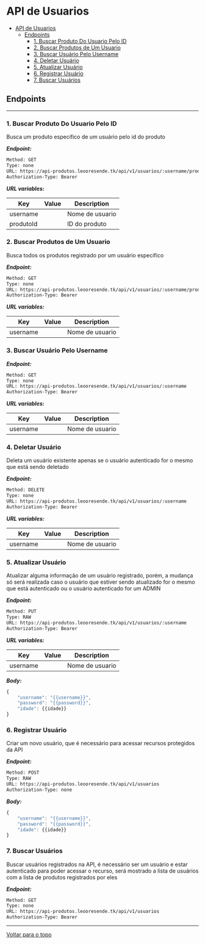 
# API de Usuarios



- [API de Usuarios](#api-de-usuarios)
  - [Endpoints](#endpoints)
    - [1. Buscar Produto Do Usuario Pelo ID](#1-buscar-produto-do-usuario-pelo-id)
    - [2. Buscar Produtos de Um Usuario](#2-buscar-produtos-de-um-usuario)
    - [3. Buscar  Usuário Pelo Username](#3-buscar--usuário-pelo-username)
    - [4. Deletar Usuário](#4-deletar-usuário)
    - [5. Atualizar Usuário](#5-atualizar-usuário)
    - [6. Registrar Usuário](#6-registrar-usuário)
    - [7. Buscar Usuários](#7-buscar-usuários)



## Endpoints


--------



### 1. Buscar Produto Do Usuario Pelo ID


Busca um produto especifico de um usuário pelo id do produto


***Endpoint:***

```bash
Method: GET
Type: none
URL: https://api-produtos.leooresende.tk/api/v1/usuarios/:username/produtos/:produtoId
Authorization-Type: Bearer
```



***URL variables:***

| Key       | Value | Description     |
| --------- | ----- | --------------- |
| username  |       | Nome de usuario |
| produtoId |       | ID do produto   |



### 2. Buscar Produtos de Um Usuario


Busca todos os produtos registrado por um usuário especifico


***Endpoint:***

```bash
Method: GET
Type: none
URL: https://api-produtos.leooresende.tk/api/v1/usuarios/:username/produtos
Authorization-Type: Bearer
```



***URL variables:***

| Key      | Value | Description     |
| -------- | ----- | --------------- |
| username |       | Nome de usuario |



### 3. Buscar  Usuário Pelo Username



***Endpoint:***

```bash
Method: GET
Type: none
URL: https://api-produtos.leooresende.tk/api/v1/usuarios/:username
Authorization-Type: Bearer
```



***URL variables:***

| Key      | Value | Description     |
| -------- | ----- | --------------- |
| username |       | Nome de usuario |



### 4. Deletar Usuário


Deleta um usuário existente apenas se o usuário autenticado for o mesmo que está sendo deletado


***Endpoint:***

```bash
Method: DELETE
Type: none
URL: https://api-produtos.leooresende.tk/api/v1/usuarios/:username
Authorization-Type: Bearer
```



***URL variables:***

| Key      | Value | Description     |
| -------- | ----- | --------------- |
| username |       | Nome de usuario |



### 5. Atualizar Usuário


Atualizar alguma informação de um usuário registrado, porém, a mudança só será realizada caso o usuário que estiver sendo atualizado for o mesmo que está autenticado ou o usuário autenticado for um ADMIN


***Endpoint:***

```bash
Method: PUT
Type: RAW
URL: https://api-produtos.leooresende.tk/api/v1/usuarios/:username
Authorization-Type: Bearer
```



***URL variables:***

| Key      | Value | Description     |
| -------- | ----- | --------------- |
| username |       | Nome de usuario |



***Body:***

```js        
{
    "username": "{{username}}",
    "password": "{{password}}",
    "idade": {{idade}}
}
```



### 6. Registrar Usuário


Criar um novo usuário, que é necessário para acessar recursos protegidos da API


***Endpoint:***

```bash
Method: POST
Type: RAW
URL: https://api-produtos.leooresende.tk/api/v1/usuarios
Authorization-Type: none
```



***Body:***

```js        
{
    "username": "{{username}}",
    "password": "{{password}}",
    "idade": {{idade}}
}
```



### 7. Buscar Usuários


Buscar usuários registrados na API, é necessário ser um usuário e estar autenticado para poder acessar o recurso, será mostrado a lista de usuários com a lista de produtos registrados por eles


***Endpoint:***

```bash
Method: GET
Type: none
URL: https://api-produtos.leooresende.tk/api/v1/usuarios
Authorization-Type: Bearer
```



---
[Voltar para o topo](#usuarios)
